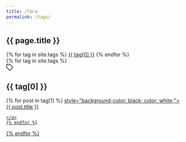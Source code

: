 ```yaml
---
title: /Теги
permalink: /tags/
---
```


<div class="tags">
  <div class="tags-header">
    <h2 class="tags-header-title">{{ page.title }}</h2>
    <div class="tags-header-line"></div>
  </div>
  <div class="tags-clouds">
    {% for tag in site.tags %}
    <a href="#{{ tag[0] }}">{{ tag[0] }}</a>
    {% endfor %}
  </div>
  {% for tag in site.tags %}
  <div class="tags-item" id="{{ tag[0] }}">
    <svg
      class="tags-item-icon"
      xmlns="http://www.w3.org/2000/svg"
      width="20"
      height="20"
      viewBox="0 0 24 24"
      fill="none"
      stroke="currentColor"
      stroke-width="2"
      stroke-linecap="round"
      stroke-linejoin="round"
      class="feather feather-tag"
    >
      <path
        d="M20.59 13.41l-7.17 7.17a2 2 0 0 1-2.83 0L2 12V2h10l8.59 8.59a2 2 0 0 1 0 2.82z"
      ></path>
      <line x1="7" y1="7" x2="7.01" y2="7"></line>
    </svg>
    <h2 class="tags-item-label">{{ tag[0] }}</h2>
    {% for post in tag[1] %}
   
 <a class="tags-post" href="{{ post.url | prepend: site.baseurl }}">
   style="background-color: black; color: white;">  
   <div>
        <span class="tags-post-title">{{ post.title }}</span>
        <div class="tags-post-line"></div>
      </div>
      
    </a>
    {% endfor %}
  </div>
  {% endfor %}
</div>
